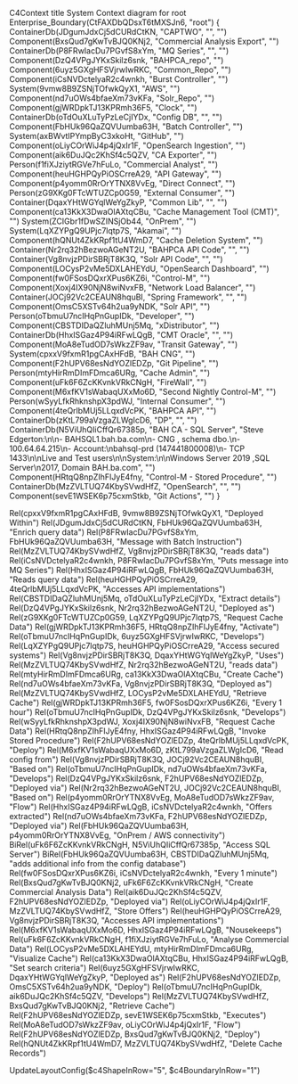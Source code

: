 C4Context
  title System Context diagram for root
  Enterprise_Boundary(CtFAXDbQDsxT6tMXSJn6, "root")
    {
      ContainerDb(JDgumJdxCj5dCURdCtKN, "CAPTWO", "", "")
      Component(BxsQud7gKwTvBJQ0KNj2, "Commercial Analysis Export", "")
      ContainerDb(P8FRwIacDu7PGvfS8xYm, "MQ Series", "", "")
      Component(DzQ4VPgJYKxSkilz6snk, "BAHPCA_repo", "")
      Component(6uyz5GXgHFSVjrwIwRKC, "Common_Repo", "")
      Component(iCsNVDctelyaR2c4wnkh, "Burst Controller", "")
      System(9vmw8B9ZSNjTOfwkQyX1, "AWS", "")
      Component(nd7uOWs4bfaeXm73vKFa, "Solr_Repo", "")
      Component(gjWRDpkTJ13KPRmh36F5, "Clock", "")
      ContainerDb(oTdOuXLuTyPzLeCjIYDx, "Config DB", "", "")
      Component(FbHUk96QaZQVUumba63H, "Batch Controller", "")
      System(axBWvtIPYmpByC3xkoHt, "GitHub", "")
      Component(oLiyCOrWiJ4p4jQxIr1F, "OpenSearch Ingestion", "")
      Component(aik6DuJQc2KhSf4c5QZV, "CA Exporter", "")
      Person(f1fiXJziytRGVe7hFuLo, "Commercial Analyst", "")
      Component(heuHGHPQyPiOSCrreA29, "API Gateway", "")
      Component(p4yomm0RrOrYTNX8VvEg, "Direct Connect", "")
      Person(zG9XKg0FTcWTUZCp0G59, "External Consumer", "")
      Container(DqaxYHtWGYqlWeYgZkyP, "Common Lib", "", "")
      Component(ca13KkX3DwaOlAXtqCBu, "Cache Management Tool (CMT)", "")
      System(ZCIGbr1fDwSZINSjOb44, "OnPrem", "")
      System(LqXZYPgQ9UPjc7lqtp7S, "Akamai", "")
      Component(hQNUt4ZkKRpf1tU4WmD7, "Cache Deletion System", "")
      Container(Nr2rq32hBezwoAGeNT2U, "BAHPCA API Code", "", "")
      Container(Vg8nvjzPDirSBRjT8K3Q, "Solr API Code", "", "")
      Component(LOCysP2vMe5DXLAHEYdU, "OpenSearch Dashboard", "")
      Component(fw0FSosDQxrXPus6KZ6i, "Control-M", "")
      Component(Xoxj4IX90NjN8wiNvxFB, "Network Load Balancer", "")
      Container(JOCj92Vc2CEAUN8hquBI, "Spring Framework", "", "")
      Component(OmsC5XSTv64h2ua9yNDK, "Solr API", "")
      Person(oTbmuU7ncIHqPnGupIDk, "Developer", "")
      Component(CBSTDIDaQZluhMUnj5Mq, "xDistributor", "")
      ContainerDb(HhxISGaz4P94iRFwLQgB, "CMT Oracle", "", "")
      Component(MoA8eTudOD7sWkzZF9av, "Transit Gateway", "")
      System(cpxxV9fxmR1pgCAxHFdB, "BAH CNG", "")
      Component(F2hUPV68esNdYOZlEDZp, "Git Pipeline", "")
      Person(mtyHirRmDImFDmca6URg, "Cache Admin", "")
      Component(uFk6F6ZcKKvnkVRkCNgH, "FireWall", "")
      Component(M6xfKV1sWabaqUXxMo6D, "Second Nightly Control-M", "")
      Person(wSyyLfkRhknshpX3pdWJ, "Internal Consumer", "")
      Component(4teQrlbMUj5LLqxdVcPK, "BAHPCA API", "")
      ContainerDb(zKtL799aVzgaZLWgIcD6, "DP", "", "")
      ContainerDb(N5ViUhQIiCffQr67385p, "BAH CA - SQL Server", "Steve Edgerton:\n\n- BAHSQL1.bah.ba.com\n- CNG , schema dbo.\n- 100.64.64.215\n- Account:\nbahsql-prd (147441800008)\n- TCP 1433\n\nLive and Test users\n\nSystem:\n\nWindows Server 2019 ,SQL Server\n2017, Domain BAH.ba.com", "")
      Component(HRtqQ8npZIhFIJyE4fny, "Control-M - Stored Procedure", "")
      ContainerDb(MzZVLTUQ74KbySVwdHfZ, "OpenSearch", "", "")
      Component(sevE1WSEK6p75cxmStkb, "Git Actions", "")
    }


   Rel(cpxxV9fxmR1pgCAxHFdB, 9vmw8B9ZSNjTOfwkQyX1, "Deployed Within")
   Rel(JDgumJdxCj5dCURdCtKN, FbHUk96QaZQVUumba63H, "Enrich query data")
   Rel(P8FRwIacDu7PGvfS8xYm, FbHUk96QaZQVUumba63H, "Message with Batch Instruction")
   Rel(MzZVLTUQ74KbySVwdHfZ, Vg8nvjzPDirSBRjT8K3Q, "reads data")
   Rel(iCsNVDctelyaR2c4wnkh, P8FRwIacDu7PGvfS8xYm, "Puts message into MQ Series")
   Rel(HhxISGaz4P94iRFwLQgB, FbHUk96QaZQVUumba63H, "Reads query data")
   Rel(heuHGHPQyPiOSCrreA29, 4teQrlbMUj5LLqxdVcPK, "Accesses API implementations")
   Rel(CBSTDIDaQZluhMUnj5Mq, oTdOuXLuTyPzLeCjIYDx, "Extract details")
   Rel(DzQ4VPgJYKxSkilz6snk, Nr2rq32hBezwoAGeNT2U, "Deployed as")
   Rel(zG9XKg0FTcWTUZCp0G59, LqXZYPgQ9UPjc7lqtp7S, "Request Cache Data")
   Rel(gjWRDpkTJ13KPRmh36F5, HRtqQ8npZIhFIJyE4fny, "Activate")
   Rel(oTbmuU7ncIHqPnGupIDk, 6uyz5GXgHFSVjrwIwRKC, "Develops")
   Rel(LqXZYPgQ9UPjc7lqtp7S, heuHGHPQyPiOSCrreA29, "Access  secured systems")
   Rel(Vg8nvjzPDirSBRjT8K3Q, DqaxYHtWGYqlWeYgZkyP, "Uses")
   Rel(MzZVLTUQ74KbySVwdHfZ, Nr2rq32hBezwoAGeNT2U, "reads data")
   Rel(mtyHirRmDImFDmca6URg, ca13KkX3DwaOlAXtqCBu, "Create Cache")
   Rel(nd7uOWs4bfaeXm73vKFa, Vg8nvjzPDirSBRjT8K3Q, "Deployed as")
   Rel(MzZVLTUQ74KbySVwdHfZ, LOCysP2vMe5DXLAHEYdU, "Retrieve Cache")
   Rel(gjWRDpkTJ13KPRmh36F5, fw0FSosDQxrXPus6KZ6i, "Every 1 hour")
   Rel(oTbmuU7ncIHqPnGupIDk, DzQ4VPgJYKxSkilz6snk, "Develops")
   Rel(wSyyLfkRhknshpX3pdWJ, Xoxj4IX90NjN8wiNvxFB, "Request Cache Data")
   Rel(HRtqQ8npZIhFIJyE4fny, HhxISGaz4P94iRFwLQgB, "Invoke Stored Procedure")
   Rel(F2hUPV68esNdYOZlEDZp, 4teQrlbMUj5LLqxdVcPK, "Deploy")
   Rel(M6xfKV1sWabaqUXxMo6D, zKtL799aVzgaZLWgIcD6, "Read config from")
   Rel(Vg8nvjzPDirSBRjT8K3Q, JOCj92Vc2CEAUN8hquBI, "Based on")
   Rel(oTbmuU7ncIHqPnGupIDk, nd7uOWs4bfaeXm73vKFa, "Develops")
   Rel(DzQ4VPgJYKxSkilz6snk, F2hUPV68esNdYOZlEDZp, "Deployed via")
   Rel(Nr2rq32hBezwoAGeNT2U, JOCj92Vc2CEAUN8hquBI, "Based on")
   Rel(p4yomm0RrOrYTNX8VvEg, MoA8eTudOD7sWkzZF9av, "Flow")
   Rel(HhxISGaz4P94iRFwLQgB, iCsNVDctelyaR2c4wnkh, "Offers extracted")
   Rel(nd7uOWs4bfaeXm73vKFa, F2hUPV68esNdYOZlEDZp, "Deployed via")
   Rel(FbHUk96QaZQVUumba63H, p4yomm0RrOrYTNX8VvEg, "OnPrem / AWS connectivity")
   BiRel(uFk6F6ZcKKvnkVRkCNgH, N5ViUhQIiCffQr67385p, "Access SQL Server")
   BiRel(FbHUk96QaZQVUumba63H, CBSTDIDaQZluhMUnj5Mq, "adds additional info from the config database")
   Rel(fw0FSosDQxrXPus6KZ6i, iCsNVDctelyaR2c4wnkh, "Every 1 minute")
   Rel(BxsQud7gKwTvBJQ0KNj2, uFk6F6ZcKKvnkVRkCNgH, "Create Commercial Analysis Data")
   Rel(aik6DuJQc2KhSf4c5QZV, F2hUPV68esNdYOZlEDZp, "Deployed via")
   Rel(oLiyCOrWiJ4p4jQxIr1F, MzZVLTUQ74KbySVwdHfZ, "Store Offers")
   Rel(heuHGHPQyPiOSCrreA29, Vg8nvjzPDirSBRjT8K3Q, "Accesses API implementations")
   Rel(M6xfKV1sWabaqUXxMo6D, HhxISGaz4P94iRFwLQgB, "Nousekeeps")
   Rel(uFk6F6ZcKKvnkVRkCNgH, f1fiXJziytRGVe7hFuLo, "Analyse Commercial Data")
   Rel(LOCysP2vMe5DXLAHEYdU, mtyHirRmDImFDmca6URg, "Visualize Cache")
   Rel(ca13KkX3DwaOlAXtqCBu, HhxISGaz4P94iRFwLQgB, "Set search criteria")
   Rel(6uyz5GXgHFSVjrwIwRKC, DqaxYHtWGYqlWeYgZkyP, "Deployed as")
   Rel(F2hUPV68esNdYOZlEDZp, OmsC5XSTv64h2ua9yNDK, "Deploy")
   Rel(oTbmuU7ncIHqPnGupIDk, aik6DuJQc2KhSf4c5QZV, "Develops")
   Rel(MzZVLTUQ74KbySVwdHfZ, BxsQud7gKwTvBJQ0KNj2, "Retrieve Cache")
   Rel(F2hUPV68esNdYOZlEDZp, sevE1WSEK6p75cxmStkb, "Executes")
   Rel(MoA8eTudOD7sWkzZF9av, oLiyCOrWiJ4p4jQxIr1F, "Flow")
   Rel(F2hUPV68esNdYOZlEDZp, BxsQud7gKwTvBJQ0KNj2, "Deploy")
   Rel(hQNUt4ZkKRpf1tU4WmD7, MzZVLTUQ74KbySVwdHfZ, "Delete Cache Records")

  UpdateLayoutConfig($c4ShapeInRow="5", $c4BoundaryInRow="1")
